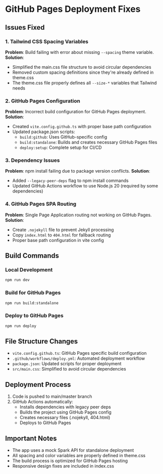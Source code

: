 # GitHub Pages Deployment Fixes

## Issues Fixed

### 1. Tailwind CSS Spacing Variables
**Problem**: Build failing with error about missing `--spacing` theme variable.
**Solution**: 
- Simplified the main.css file structure to avoid circular dependencies
- Removed custom spacing definitions since they're already defined in theme.css
- The theme.css file properly defines all `--size-*` variables that Tailwind needs

### 2. GitHub Pages Configuration
**Problem**: Incorrect build configuration for GitHub Pages deployment.
**Solution**:
- Created `vite.config.github.ts` with proper base path configuration
- Updated package.json scripts:
  - `build:github`: Uses GitHub-specific config
  - `build:standalone`: Builds and creates necessary GitHub Pages files
  - `deploy:setup`: Complete setup for CI/CD

### 3. Dependency Issues
**Problem**: npm install failing due to package version conflicts.
**Solution**:
- Added `--legacy-peer-deps` flag to npm install commands
- Updated GitHub Actions workflow to use Node.js 20 (required by some dependencies)

### 4. GitHub Pages SPA Routing
**Problem**: Single Page Application routing not working on GitHub Pages.
**Solution**:
- Create `.nojekyll` file to prevent Jekyll processing
- Copy `index.html` to `404.html` for fallback routing
- Proper base path configuration in vite config

## Build Commands

### Local Development
```bash
npm run dev
```

### Build for GitHub Pages
```bash
npm run build:standalone
```

### Deploy to GitHub Pages
```bash
npm run deploy
```

## File Structure Changes

- `vite.config.github.ts`: GitHub Pages specific build configuration
- `.github/workflows/deploy.yml`: Automated deployment workflow
- `package.json`: Updated scripts for proper deployment
- `src/main.css`: Simplified to avoid circular dependencies

## Deployment Process

1. Code is pushed to main/master branch
2. GitHub Actions automatically:
   - Installs dependencies with legacy peer deps
   - Builds the project using GitHub Pages config
   - Creates necessary files (.nojekyll, 404.html)
   - Deploys to GitHub Pages

## Important Notes

- The app uses a mock Spark API for standalone deployment
- All spacing and color variables are properly defined in theme.css
- The build process is optimized for GitHub Pages hosting
- Responsive design fixes are included in index.css